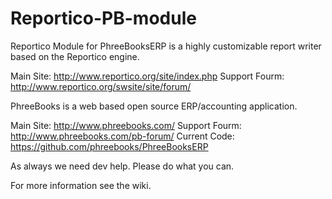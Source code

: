 Reportico-PB-module
===================

Reportico Module for PhreeBooksERP is a highly customizable report writer based on the Reportico engine.


Main Site: http://www.reportico.org/site/index.php
Support Fourm: http://www.reportico.org/swsite/site/forum/

PhreeBooks is a web based open source ERP/accounting application.

Main Site:  http://www.phreebooks.com/
Support Fourm:  http://www.phreebooks.com/pb-forum/  Current Code:  https://github.com/phreebooks/PhreeBooksERP

As always we need dev help. Please do what you can.

For more information see the wiki.

